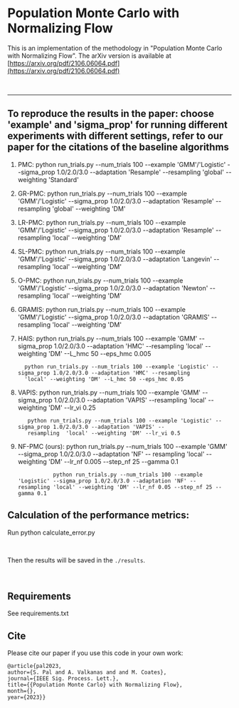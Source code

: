 # Population Monte Carlo with Normalizing Flow

This is an implementation of the methodology in "Population Monte Carlo with Normalizing Flow". The arXiv version is available at [https://arxiv.org/pdf/2106.06064.pdf](https://arxiv.org/pdf/2106.06064.pdf)

&nbsp;
&nbsp;
&nbsp;

---
## To reproduce the results in the paper: choose 'example' and 'sigma_prop' for running different experiments with different settings, refer to our paper for the citations of the baseline algorithms 

1. PMC: python run_trials.py --num_trials 100 --example 'GMM'/'Logistic' --sigma_prop 1.0/2.0/3.0 --adaptation 'Resample'
        --resampling 'global' --weighting 'Standard'
   
2. GR-PMC: python run_trials.py --num_trials 100 --example 'GMM'/'Logistic' --sigma_prop 1.0/2.0/3.0 --adaptation 'Resample' 
           --resampling 'global' --weighting 'DM'
   
3. LR-PMC: python run_trials.py --num_trials 100 --example 'GMM'/'Logistic' --sigma_prop 1.0/2.0/3.0 --adaptation 'Resample' 
           --resampling 'local' --weighting 'DM'
   
4. SL-PMC: python run_trials.py --num_trials 100 --example 'GMM'/'Logistic' --sigma_prop 1.0/2.0/3.0 --adaptation 'Langevin' 
           --resampling 'local' --weighting 'DM'
   
5. O-PMC: python run_trials.py --num_trials 100 --example 'GMM'/'Logistic' --sigma_prop 1.0/2.0/3.0 --adaptation 'Newton'
          --resampling 'local' --weighting 'DM'
   
6. GRAMIS: python run_trials.py --num_trials 100 --example 'GMM'/'Logistic' --sigma_prop 1.0/2.0/3.0 --adaptation 'GRAMIS'
           --resampling 'local' --weighting 'DM'
   
7. HAIS: python run_trials.py --num_trials 100 --example 'GMM' --sigma_prop 1.0/2.0/3.0 --adaptation 'HMC' --resampling 
         'local' --weighting 'DM' --L_hmc 50 --eps_hmc 0.005

         python run_trials.py --num_trials 100 --example 'Logistic' --sigma_prop 1.0/2.0/3.0 --adaptation 'HMC' --resampling 
         'local' --weighting 'DM' --L_hmc 50 --eps_hmc 0.05

 8. VAPIS: python run_trials.py --num_trials 100 --example 'GMM' --sigma_prop 1.0/2.0/3.0 --adaptation 'VAPIS' --resampling 
           'local' --weighting 'DM' --lr_vi 0.25

           python run_trials.py --num_trials 100 --example 'Logistic' --sigma_prop 1.0/2.0/3.0 --adaptation 'VAPIS' -- 
           resampling  'local' --weighting 'DM' --lr_vi 0.5

  9. NF-PMC (ours): python run_trials.py --num_trials 100 --example 'GMM' --sigma_prop 1.0/2.0/3.0 --adaptation 'NF' --                          resampling 'local' --weighting 'DM' --lr_nf 0.005 --step_nf 25 --gamma 0.1

                    python run_trials.py --num_trials 100 --example 'Logistic' --sigma_prop 1.0/2.0/3.0 --adaptation 'NF' --                     resampling 'local' --weighting 'DM' --lr_nf 0.05 --step_nf 25 --gamma 0.1


 ## Calculation of the performance metrics:

 Run python calculate_error.py
   
&nbsp;

Then the results will be saved in the ```./results```.


&nbsp;
&nbsp;
&nbsp;


## Requirements
See requirements.txt

## Cite

Please cite our paper if you use this code in your own work:

```
@article{pal2023, 
author={S. Pal and A. Valkanas and and M. Coates}, 
journal={IEEE Sig. Process. Lett.}, 
title={{Population Monte Carlo} with Normalizing Flow},
month={},
year={2023}}
```
